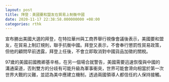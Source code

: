 ```yaml
---
layout: post
title: 拜登︰美國要和盟友在貿易上制衡中國
date: 2020-11-17 22:38:58.000000000 +08:00
categories: rthk
---
```


宣布勝出美國大選的拜登，在特拉華州與工商界舉行視像會議後表示，美國要和盟友，在貿易上制訂規則，聯手抗衡中國。拜登又表示，不會奉行懲罰性貿易政策，但他的顧問早前透露，拜登上任後，不會立即取消對中國貨品加徵的關稅。

97歲的美國前國務卿基辛格，在另一個場合就警告，美國需要迅速恢復與中國的溝通渠道，否則雙方的分歧有可能升級為軍事衝突，世界可能會滑向相當於第一次世界大戰的災難，並認為美中應建立機制，透過兩國領導人都信任的人保持接觸。
